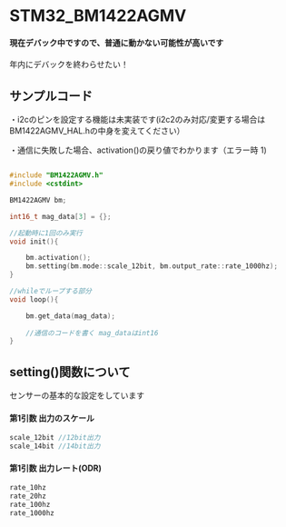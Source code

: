 # STM32_BM1422AGMV

#### 現在デバック中ですので、普通に動かない可能性が高いです

年内にデバックを終わらせたい！

## サンプルコード

・i2cのピンを設定する機能は未実装です(i2c2のみ対応/変更する場合はBM1422AGMV_HAL.hの中身を変えてください）

・通信に失敗した場合、activation()の戻り値でわかります（エラー時 1)

```cpp

#include "BM1422AGMV.h"
#include <cstdint>

BM1422AGMV bm;

int16_t mag_data[3] = {};

//起動時に1回のみ実行
void init(){

    bm.activation();
    bm.setting(bm.mode::scale_12bit, bm.output_rate::rate_1000hz);
}

//whileでループする部分
void loop(){

    bm.get_data(mag_data);
    
    //通信のコードを書く mag_dataはint16
}
```

## setting()関数について

センサーの基本的な設定をしています

#### 第1引数 出力のスケール
```cpp
scale_12bit //12bit出力
scale_14bit //14bit出力
```

#### 第1引数 出力レート(ODR)
```cpp
rate_10hz 
rate_20hz
rate_100hz
rate_1000hz
```
